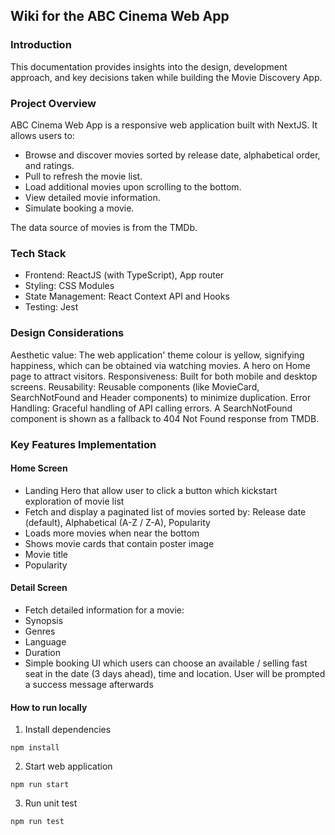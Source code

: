 ## Wiki for the ABC Cinema Web App

### Introduction

This documentation provides insights into the design, development approach, and key decisions taken while building the Movie Discovery App.

### Project Overview

ABC Cinema Web App is a responsive web application built with NextJS. It allows users to:

- Browse and discover movies sorted by release date, alphabetical order, and ratings.
- Pull to refresh the movie list.
- Load additional movies upon scrolling to the bottom.
- View detailed movie information.
- Simulate booking a movie.

The data source of movies is from the TMDb.

### Tech Stack

- Frontend: ReactJS (with TypeScript), App router
- Styling: CSS Modules
- State Management: React Context API and Hooks
- Testing: Jest

### Design Considerations

Aesthetic value: The web application' theme colour is yellow, signifying happiness, which can be obtained via watching movies. A hero on Home page to attract visitors.
Responsiveness: Built for both mobile and desktop screens.
Reusability: Reusable components (like MovieCard, SearchNotFound and Header components) to minimize duplication.
Error Handling: Graceful handling of API calling errors. A SearchNotFound component is shown as a fallback to 404 Not Found response from TMDB.

### Key Features Implementation

#### Home Screen

- Landing Hero that allow user to click a button which kickstart exploration of movie list
- Fetch and display a paginated list of movies sorted by: Release date (default), Alphabetical (A-Z / Z-A), Popularity
- Loads more movies when near the bottom
- Shows movie cards that contain poster image
- Movie title
- Popularity

#### Detail Screen

- Fetch detailed information for a movie:
- Synopsis
- Genres
- Language
- Duration
- Simple booking UI which users can choose an available / selling fast seat in the date (3 days ahead), time and location. User will be prompted a success message afterwards

#### How to run locally

1. Install dependencies

```shell
npm install
```

2. Start web application

```shell
npm run start
```

3. Run unit test

```shell
npm run test
```
